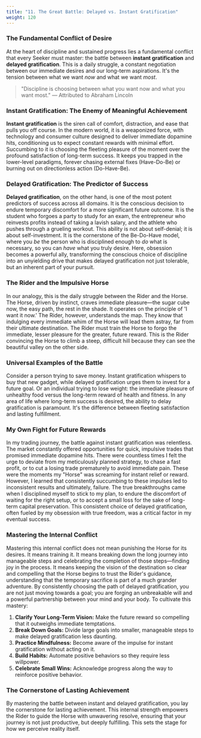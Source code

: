```yaml
---
title: "11. The Great Battle: Delayed vs. Instant Gratification"
weight: 120
---
```


### The Fundamental Conflict of Desire

At the heart of discipline and sustained progress lies a fundamental conflict that every Seeker must master: the battle between **instant gratification** and **delayed gratification**. This is a daily struggle, a constant negotiation between our immediate desires and our long-term aspirations. It's the tension between what we want *now* and what we want *most*.

> "Discipline is choosing between what you want now and what you want most."
> — Attributed to Abraham Lincoln

### Instant Gratification: The Enemy of Meaningful Achievement

**Instant gratification** is the siren call of comfort, distraction, and ease that pulls you off course. In the modern world, it is a weaponized force, with technology and consumer culture designed to deliver immediate dopamine hits, conditioning us to expect constant rewards with minimal effort. Succumbing to it is choosing the fleeting pleasure of the moment over the profound satisfaction of long-term success. It keeps you trapped in the lower-level paradigms, forever chasing external fixes (Have-Do-Be) or burning out on directionless action (Do-Have-Be).

### Delayed Gratification: The Predictor of Success

**Delayed gratification**, on the other hand, is one of the most potent predictors of success across all domains. It is the conscious decision to endure temporary discomfort for a more significant future outcome. It is the student who forgoes a party to study for an exam, the entrepreneur who reinvests profits instead of taking a lavish salary, and the athlete who pushes through a grueling workout. This ability is not about self-denial; it is about self-investment. It is the cornerstone of the Be-Do-Have model, where you *be* the person who is disciplined enough to *do* what is necessary, so you can *have* what you truly desire. Here, obsession becomes a powerful ally, transforming the conscious choice of discipline into an unyielding drive that makes delayed gratification not just tolerable, but an inherent part of your pursuit.

### The Rider and the Impulsive Horse

In our analogy, this is the daily struggle between the Rider and the Horse. The Horse, driven by instinct, craves immediate pleasure—the sugar cube now, the easy path, the rest in the shade. It operates on the principle of 'I want it now.' The Rider, however, understands the map. They know that indulging every immediate whim of the Horse will lead them astray, far from their ultimate destination. The Rider must train the Horse to forgo the immediate, lesser pleasure for the greater, future reward. This is the Rider convincing the Horse to climb a steep, difficult hill because they can see the beautiful valley on the other side.

### Universal Examples of the Battle

Consider a person trying to save money. Instant gratification whispers to buy that new gadget, while delayed gratification urges them to invest for a future goal. Or an individual trying to lose weight: the immediate pleasure of unhealthy food versus the long-term reward of health and fitness. In any area of life where long-term success is desired, the ability to delay gratification is paramount. It's the difference between fleeting satisfaction and lasting fulfillment.

### My Own Fight for Future Rewards

In my trading journey, the battle against instant gratification was relentless. The market constantly offered opportunities for quick, impulsive trades that promised immediate dopamine hits. There were countless times I felt the urge to deviate from my meticulously planned strategy, to chase a fast profit, or to cut a losing trade prematurely to avoid immediate pain. These were the moments my "Horse" was screaming for instant relief or reward. However, I learned that consistently succumbing to these impulses led to inconsistent results and ultimately, failure. The true breakthroughs came when I disciplined myself to stick to my plan, to endure the discomfort of waiting for the right setup, or to accept a small loss for the sake of long-term capital preservation. This consistent choice of delayed gratification, often fueled by my obsession with true freedom, was a critical factor in my eventual success.

### Mastering the Internal Conflict

Mastering this internal conflict does not mean punishing the Horse for its desires. It means training it. It means breaking down the long journey into manageable steps and celebrating the completion of those steps—finding joy in the process. It means keeping the vision of the destination so clear and compelling that the Horse begins to trust the Rider's guidance, understanding that the temporary sacrifice is part of a much grander adventure. By consistently choosing the path of delayed gratification, you are not just moving towards a goal; you are forging an unbreakable will and a powerful partnership between your mind and your body. To cultivate this mastery:

1.  **Clarify Your Long-Term Vision:** Make the future reward so compelling that it outweighs immediate temptations.
2.  **Break Down Goals:** Divide large goals into smaller, manageable steps to make delayed gratification less daunting.
3.  **Practice Mindfulness:** Become aware of the impulse for instant gratification without acting on it.
4.  **Build Habits:** Automate positive behaviors so they require less willpower.
5.  **Celebrate Small Wins:** Acknowledge progress along the way to reinforce positive behavior.

### The Cornerstone of Lasting Achievement

By mastering the battle between instant and delayed gratification, you lay the cornerstone for lasting achievement. This internal strength empowers the Rider to guide the Horse with unwavering resolve, ensuring that your journey is not just productive, but deeply fulfilling. This sets the stage for how we perceive reality itself.
